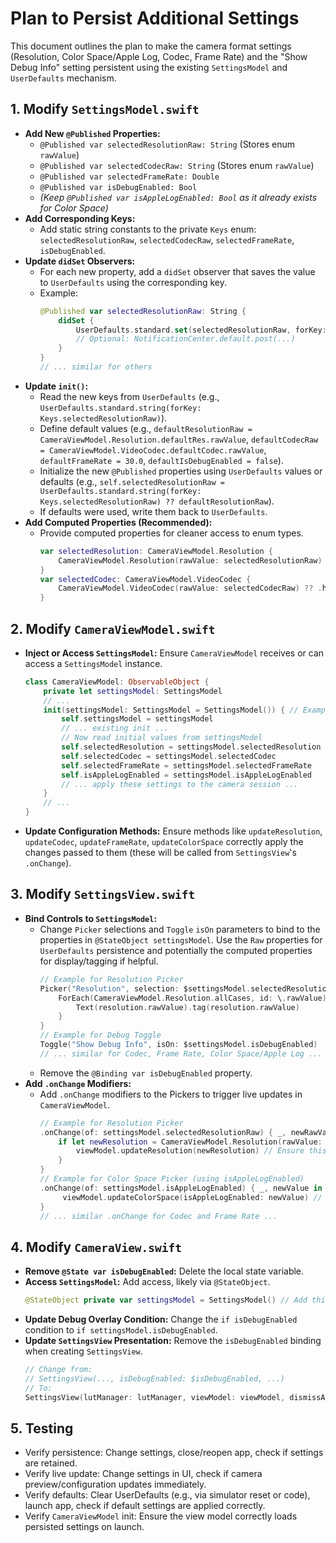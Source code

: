 # Plan to Persist Additional Settings

This document outlines the plan to make the camera format settings (Resolution, Color Space/Apple Log, Codec, Frame Rate) and the "Show Debug Info" setting persistent using the existing `SettingsModel` and `UserDefaults` mechanism.

## 1. Modify `SettingsModel.swift`

*   **Add New `@Published` Properties:**
    *   `@Published var selectedResolutionRaw: String` (Stores enum `rawValue`)
    *   `@Published var selectedCodecRaw: String` (Stores enum `rawValue`)
    *   `@Published var selectedFrameRate: Double`
    *   `@Published var isDebugEnabled: Bool`
    *   *(Keep `@Published var isAppleLogEnabled: Bool` as it already exists for Color Space)*
*   **Add Corresponding Keys:**
    *   Add static string constants to the private `Keys` enum: `selectedResolutionRaw`, `selectedCodecRaw`, `selectedFrameRate`, `isDebugEnabled`.
*   **Update `didSet` Observers:**
    *   For each new property, add a `didSet` observer that saves the value to `UserDefaults` using the corresponding key.
    *   Example:
        ```swift
        @Published var selectedResolutionRaw: String {
            didSet {
                UserDefaults.standard.set(selectedResolutionRaw, forKey: Keys.selectedResolutionRaw)
                // Optional: NotificationCenter.default.post(...)
            }
        }
        // ... similar for others
        ```
*   **Update `init()`:**
    *   Read the new keys from `UserDefaults` (e.g., `UserDefaults.standard.string(forKey: Keys.selectedResolutionRaw)`).
    *   Define default values (e.g., `defaultResolutionRaw = CameraViewModel.Resolution.defaultRes.rawValue`, `defaultCodecRaw = CameraViewModel.VideoCodec.defaultCodec.rawValue`, `defaultFrameRate = 30.0`, `defaultIsDebugEnabled = false`).
    *   Initialize the new `@Published` properties using `UserDefaults` values or defaults (e.g., `self.selectedResolutionRaw = UserDefaults.standard.string(forKey: Keys.selectedResolutionRaw) ?? defaultResolutionRaw`).
    *   If defaults were used, write them back to `UserDefaults`.
*   **Add Computed Properties (Recommended):**
    *   Provide computed properties for cleaner access to enum types.
        ```swift
        var selectedResolution: CameraViewModel.Resolution {
            CameraViewModel.Resolution(rawValue: selectedResolutionRaw) ?? .res1080p // Provide a sensible default
        }
        var selectedCodec: CameraViewModel.VideoCodec {
            CameraViewModel.VideoCodec(rawValue: selectedCodecRaw) ?? .hevc // Provide a sensible default
        }
        ```

## 2. Modify `CameraViewModel.swift`

*   **Inject or Access `SettingsModel`:** Ensure `CameraViewModel` receives or can access a `SettingsModel` instance.
    ```swift
    class CameraViewModel: ObservableObject {
        private let settingsModel: SettingsModel
        // ...
        init(settingsModel: SettingsModel = SettingsModel()) { // Example: Pass in init
            self.settingsModel = settingsModel
            // ... existing init ...
            // Now read initial values from settingsModel
            self.selectedResolution = settingsModel.selectedResolution
            self.selectedCodec = settingsModel.selectedCodec
            self.selectedFrameRate = settingsModel.selectedFrameRate
            self.isAppleLogEnabled = settingsModel.isAppleLogEnabled
            // ... apply these settings to the camera session ...
        }
        // ...
    }
    ```
*   **Update Configuration Methods:** Ensure methods like `updateResolution`, `updateCodec`, `updateFrameRate`, `updateColorSpace` correctly apply the changes passed to them (these will be called from `SettingsView`'s `.onChange`).

## 3. Modify `SettingsView.swift`

*   **Bind Controls to `SettingsModel`:**
    *   Change `Picker` selections and `Toggle` `isOn` parameters to bind to the properties in `@StateObject settingsModel`. Use the `Raw` properties for `UserDefaults` persistence and potentially the computed properties for display/tagging if helpful.
        ```swift
        // Example for Resolution Picker
        Picker("Resolution", selection: $settingsModel.selectedResolutionRaw) {
            ForEach(CameraViewModel.Resolution.allCases, id: \.rawValue) { resolution in
                Text(resolution.rawValue).tag(resolution.rawValue)
            }
        }
        // Example for Debug Toggle
        Toggle("Show Debug Info", isOn: $settingsModel.isDebugEnabled)
        // ... similar for Codec, Frame Rate, Color Space/Apple Log ...
        ```
    *   Remove the `@Binding var isDebugEnabled` property.
*   **Add `.onChange` Modifiers:**
    *   Add `.onChange` modifiers to the Pickers to trigger live updates in `CameraViewModel`.
        ```swift
        // Example for Resolution Picker
        .onChange(of: settingsModel.selectedResolutionRaw) { _, newRawValue in
            if let newResolution = CameraViewModel.Resolution(rawValue: newRawValue) {
                viewModel.updateResolution(newResolution) // Ensure this method exists
            }
        }
        // Example for Color Space Picker (using isAppleLogEnabled)
        .onChange(of: settingsModel.isAppleLogEnabled) { _, newValue in
             viewModel.updateColorSpace(isAppleLogEnabled: newValue) // Ensure this method exists
        }
        // ... similar .onChange for Codec and Frame Rate ...
        ```

## 4. Modify `CameraView.swift`

*   **Remove `@State var isDebugEnabled`:** Delete the local state variable.
*   **Access `SettingsModel`:** Add access, likely via `@StateObject`.
    ```swift
    @StateObject private var settingsModel = SettingsModel() // Add this
    ```
*   **Update Debug Overlay Condition:** Change the `if isDebugEnabled` condition to `if settingsModel.isDebugEnabled`.
*   **Update `SettingsView` Presentation:** Remove the `isDebugEnabled` binding when creating `SettingsView`.
    ```swift
    // Change from:
    // SettingsView(..., isDebugEnabled: $isDebugEnabled, ...)
    // To:
    SettingsView(lutManager: lutManager, viewModel: viewModel, dismissAction: { ... }) // isDebugEnabled is now handled internally by SettingsView's own settingsModel
    ```

## 5. Testing

*   Verify persistence: Change settings, close/reopen app, check if settings are retained.
*   Verify live update: Change settings in UI, check if camera preview/configuration updates immediately.
*   Verify defaults: Clear UserDefaults (e.g., via simulator reset or code), launch app, check if default settings are applied correctly.
*   Verify `CameraViewModel` init: Ensure the view model correctly loads persisted settings on launch. 